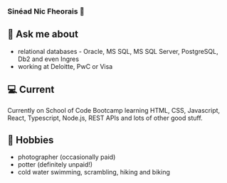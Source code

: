 ### Sinéad Nic Fheorais 👋

<!--
**nicfheorais/nicfheorais** is a ✨ _special_ ✨ repository because its `README.md` (this file) appears on your GitHub profile.

Here are some ideas to get you started:

- 🔭 I’m currently working on ...
- 🌱 I’m currently learning ...
- 👯 I’m looking to collaborate on ...
- 🤔 I’m looking for help with ...
- 💬 Ask me about ...
- 📫 How to reach me: ...
- 😄 Pronouns: ...
- ⚡ Fun fact: ...
-->
## 💬 Ask me about
- relational databases - Oracle, MS SQL, MS SQL Server, PostgreSQL, Db2 and even Ingres
- working at Deloitte, PwC or Visa

## 💻 Current 
Currently on School of Code Bootcamp learning HTML, CSS, Javascript, React, Typescript, Node.js, REST APIs and lots of other good stuff.

## 📅 Hobbies
- photographer (occasionally paid)
- potter (definitely unpaid!)
- cold water swimming, scrambling, hiking and biking
